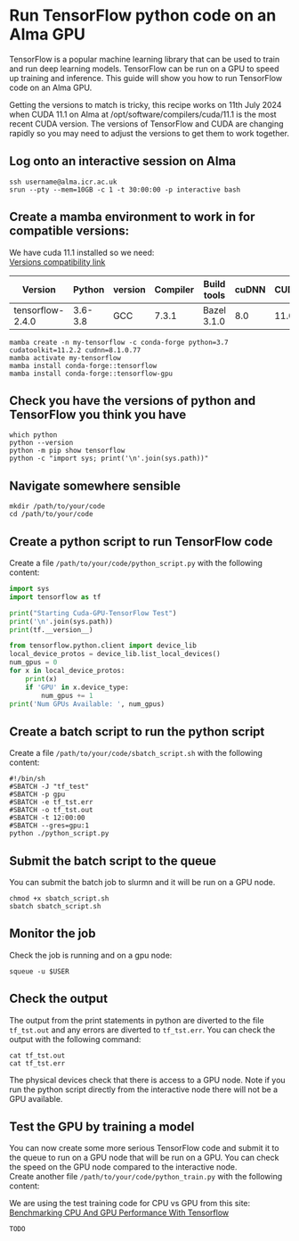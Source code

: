 # Run TensorFlow python code on an Alma GPU

TensorFlow is a popular machine learning library that can be used to train and run deep learning models. TensorFlow can be run on a GPU to speed up training and inference. This guide will show you how to run TensorFlow code on an Alma GPU.

Getting the versions to match is tricky, this recipe works on 11th July 2024 when CUDA 11.1 on Alma at /opt/software/compilers/cuda/11.1 is the most recent CUDA version.  The versions of TensorFlow and CUDA are changing rapidly so you may need to adjust the versions to get them to work together.

## Log onto an interactive session on Alma

```shell
ssh username@alma.icr.ac.uk
srun --pty --mem=10GB -c 1 -t 30:00:00 -p interactive bash
```

## Create a mamba environment to work in for compatible versions:
We have cuda 11.1 installed so we need:  
[Versions compatibility link](https://www.tensorflow.org/install/source#gpu)  

| Version | Python | version | Compiler | Build tools | cuDNN | CUDA |  
| ------- | ------ | ------- | -------- | ----------- | ----- | ---- |  
| tensorflow-2.4.0 | 3.6-3.8 | GCC | 7.3.1 | Bazel 3.1.0 | 8.0 | 11.0 |  

```shell
mamba create -n my-tensorflow -c conda-forge python=3.7 cudatoolkit=11.2.2 cudnn=8.1.0.77
mamba activate my-tensorflow
mamba install conda-forge::tensorflow
mamba install conda-forge::tensorflow-gpu
```

## Check you have the versions of python and TensorFlow you think you have
```shell
which python
python --version
python -m pip show tensorflow
python -c "import sys; print('\n'.join(sys.path))"
```

## Navigate somewhere sensible
```shell
mkdir /path/to/your/code
cd /path/to/your/code
```

## Create a python script to run TensorFlow code
Create a file `/path/to/your/code/python_script.py` with the following content:
```python
import sys
import tensorflow as tf

print("Starting Cuda-GPU-TensorFlow Test")
print('\n'.join(sys.path))
print(tf.__version__)

from tensorflow.python.client import device_lib
local_device_protos = device_lib.list_local_devices()
num_gpus = 0
for x in local_device_protos:    
    print(x)
    if 'GPU' in x.device_type:
        num_gpus += 1
print('Num GPUs Available: ', num_gpus)
```

## Create a batch script to run the python script
Create a file `/path/to/your/code/sbatch_script.sh` with the following content:
```shell
#!/bin/sh
#SBATCH -J "tf_test"
#SBATCH -p gpu
#SBATCH -e tf_tst.err
#SBATCH -o tf_tst.out
#SBATCH -t 12:00:00
#SBATCH --gres=gpu:1
python ./python_script.py
```

## Submit the batch script to the queue
You can submit the batch job to slurmn and it will be run on a GPU node.
```shell
chmod +x sbatch_script.sh
sbatch sbatch_script.sh
```

## Monitor the job
Check the job is running and on a gpu node:
```shell
squeue -u $USER
```
## Check the output
The output from the print statements in python are diverted to the file `tf_tst.out` and any errors are diverted to `tf_tst.err`. You can check the output with the following command:
```shell
cat tf_tst.out
cat tf_tst.err
```
The physical devices check that there is access to a GPU node. Note if you run the python script directly from the interactive node there will not be a GPU available.

## Test the GPU by training a model
You can now create some more serious TensorFlow code and submit it to the queue to run on a GPU node that will be run on a GPU. You can check the speed on the GPU node compared to the interactive node.  
Create another file `/path/to/your/code/python_train.py` with the following content:

We are using the test training code for CPU vs GPU from this site: [Benchmarking CPU And GPU Performance With Tensorflow](https://www.analyticsvidhya.com/blog/2021/11/benchmarking-cpu-and-gpu-performance-with-tensorflow/)

```python
TODO
```









